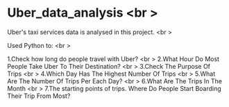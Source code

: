 # Uber_data_analysis <br \>

Uber's taxi services data is analysed in this project. <br \>

Used Python to: <br \>

1.Check how long do people travel with Uber?  <br \>
2.What Hour Do Most People Take Uber To Their Destination? <br \>
3.Check The Purpose Of Trips <br \>
4.Which Day Has The Highest Number Of Trips <br \>
5.What Are The Number Of Trips Per Each Day? <br \>
6.What Are The Trips In The Month <br \>
7.The starting points of trips. Where Do People Start Boarding Their Trip From Most?

